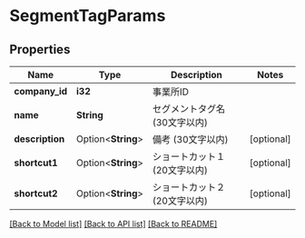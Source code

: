 # SegmentTagParams

## Properties

Name | Type | Description | Notes
------------ | ------------- | ------------- | -------------
**company_id** | **i32** | 事業所ID | 
**name** | **String** | セグメントタグ名 (30文字以内) | 
**description** | Option<**String**> | 備考 (30文字以内) | [optional]
**shortcut1** | Option<**String**> | ショートカット１ (20文字以内) | [optional]
**shortcut2** | Option<**String**> | ショートカット２ (20文字以内) | [optional]

[[Back to Model list]](../README.md#documentation-for-models) [[Back to API list]](../README.md#documentation-for-api-endpoints) [[Back to README]](../README.md)


